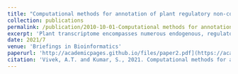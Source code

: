 ```yaml
---
title: "Computational methods for annotation of plant regulatory non-coding RNAs using RNA-seq"
collection: publications
permalink: /publication/2010-10-01-Computational methods for annotation of plant regulatory non-coding RNAs using RNA-seq
excerpt: 'Plant transcriptome encompasses numerous endogenous, regulatory non-coding RNAs (ncRNAs) that play a major biological role in regulating key physiological mechanisms. While studies have shown that ncRNAs are extremely diverse and ubiquitous, the functions of the vast majority of ncRNAs are still unknown. With ever-increasing ncRNAs under study, it is essential to identify, categorize and annotate these ncRNAs on a genome-wide scale. The use of high-throughput RNA sequencing (RNA-seq) technologies provides a broader picture of the non-coding component of transcriptome, enabling the comprehensive identification and annotation of all major ncRNAs across samples. However, the detection of known and emerging class of ncRNAs from RNA-seq data demands complex computational methods owing to their unique as well as similar characteristics. Here, we discuss major plant endogenous …'
date: 2021/7
venue: 'Briefings in Bioinformatics'
paperurl: 'http://academicpages.github.io/files/paper2.pdf](https://academic.oup.com/bib/article-abstract/22/4/bbaa322/6041165'
citation: 'Vivek, A.T. and Kumar, S., 2021. Computational methods for annotation of plant regulatory non-coding RNAs using RNA-seq. Briefings in Bioinformatics, 22(4), p.bbaa322.'
---
```


